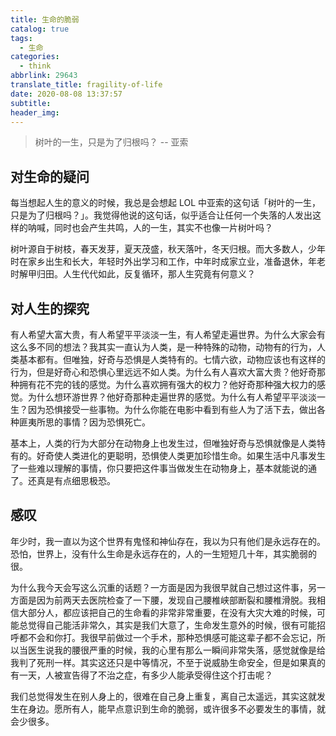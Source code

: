 ```yaml
---
title: 生命的脆弱
catalog: true
tags:
  - 生命
categories:
  - think
abbrlink: 29643
translate_title: fragility-of-life
date: 2020-08-08 13:37:57
subtitle:
header_img:
---
```


> 树叶的一生，只是为了归根吗？ -- 亚索

## 对生命的疑问

每当想起人生的意义的时候，我总是会想起 LOL 中亚索的这句话「树叶的一生，只是为了归根吗？」。我觉得他说的这句话，似乎适合让任何一个失落的人发出这样的呐喊，同时也会产生共鸣，人的一生，其实不也像一片树叶吗？

树叶源自于树枝，春天发芽，夏天茂盛，秋天落叶，冬天归根。而大多数人，少年时在家乡出生和长大，年轻时外出学习和工作，中年时成家立业，准备退休，年老时解甲归田。人生代代如此，反复循环，那人生究竟有何意义？

## 对人生的探究

有人希望大富大贵，有人希望平平淡淡一生，有人希望走遍世界。为什么大家会有这么多不同的想法？我其实一直认为人类，是一种特殊的动物，动物有的行为，人类基本都有。但唯独，好奇与恐惧是人类特有的。七情六欲，动物应该也有这样的行为，但是好奇心和恐惧心里远远不如人类。为什么有人喜欢大富大贵？他好奇那种拥有花不完的钱的感觉。为什么喜欢拥有强大的权力？他好奇那种强大权力的感觉。为什么想环游世界？他好奇那种走遍世界的感觉。为什么有人希望平平淡淡一生？因为恐惧接受一些事物。为什么你能在电影中看到有些人为了活下去，做出各种匪夷所思的事情？因为恐惧死亡。

基本上，人类的行为大部分在动物身上也发生过，但唯独好奇与恐惧就像是人类特有的。好奇使人类进化的更聪明，恐惧使人类更加珍惜生命。如果生活中凡事发生了一些难以理解的事情，你只要把这件事当做发生在动物身上，基本就能说的通了。还真是有点细思极恐。

## 感叹

年少时，我一直以为这个世界有鬼怪和神仙存在，我以为只有他们是永远存在的。恐怕，世界上，没有什么生命是永远存在的，人的一生短短几十年，其实脆弱的很。

为什么我今天会写这么沉重的话题？一方面是因为我很早就自己想过这件事，另一方面是因为前两天去医院检查了一下腰，发现自己腰椎峡部断裂和腰椎滑脱。我相信大部分人，都应该把自己的生命看的非常非常重要，在没有大灾大难的时候，可能总觉得自己能活非常久，其实是我们大意了，生命发生意外的时候，很有可能招呼都不会和你打。我很早前做过一个手术，那种恐惧感可能这辈子都不会忘记，所以当医生说我的腰很严重的时候，我的心里有那么一瞬间非常失落，感觉就像是给我判了死刑一样。其实这还只是中等情况，不至于说威胁生命安全，但是如果真的有一天，人被宣告得了不治之症，有多少人能承受得住这个打击呢？

我们总觉得发生在别人身上的，很难在自己身上重复，离自己太遥远，其实这就发生在身边。愿所有人，能早点意识到生命的脆弱，或许很多不必要发生的事情，就会少很多。
